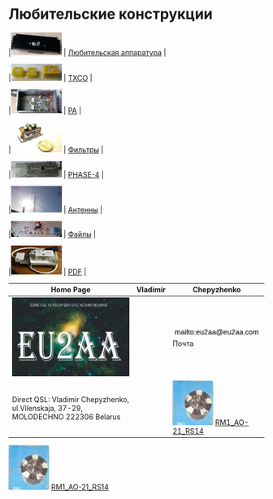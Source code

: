 # Любительские конструкции

|![ ](photo/0LK.jpg) | [Любительская аппаратура](AmRig.md) |

|![ ](photo/0TXCO2.jpg) | [TXCO](TXCO.md) |

|![ ](photo/0PA.jpg) | [PA](PA.md) |

|![ ](photo/0Fil.jpg) | [Фильтры](FIL.md) |

|![ ](photo/0P4.jpg) | [PHASE-4](P4.md) |

|![ ](photo/0Ant1.jpg) | [Антенны](Ant.md) |

|![ ](photo/0LK2.jpg) | [Файлы](FILES.md) |

|![ ](photo/0LK1.jpg) | [PDF](PDF.md) |

| Home Page | Vladimir | Chepyzhenko |
| ------------- | ------------- | ------------- |
|![QSL](photo/22.jpg) | |![mailto](photo/mailto3.png) Почта  |
| Direct QSL: Vladimir Chepyzhenko, ul.Vilenskaja, 37-29, MOLODECHNO 222306 Belarus | |[![RM1_AO-21_RS14](photo/28.jpg)](http://eu2aa.qrz.ru) [ RM1_AO-21_RS14 ](http://eu2aa.qrz.ru) |

[![RM1_AO-21_RS14](photo/28.jpg)](http://eu2aa.qrz.ru) [ RM1_AO-21_RS14 ](http://eu2aa.qrz.ru)
